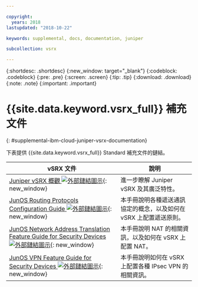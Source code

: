 ```yaml
---

copyright:
  years: 2018
lastupdated: "2018-10-22"

keywords: supplemental, docs, documentation, juniper

subcollection: vsrx

---
```


{:shortdesc: .shortdesc}
{:new_window: target="_blank"}
{:codeblock: .codeblock}
{:pre: .pre}
{:screen: .screen}
{:tip: .tip}
{:download: .download}
{:note: .note}
{:important: .important}

# {{site.data.keyword.vsrx_full}} 補充文件
{: #supplemental-ibm-cloud-juniper-vsrx-documentation}

下表提供 {{site.data.keyword.vsrx_full}} Standard 補充文件的鏈結。

vSRX 文件  | 說明
------------- | -------------  
[Juniper vSRX 概觀 ![外部鏈結圖示](../../icons/launch-glyph.svg "外部鏈結圖示")](https://www.juniper.net/us/en/products-services/security/srx-series/vsrx/){: new_window}  | 進一步瞭解 Juniper vSRX 及其廣泛特性。
[JunOS Routing Protocols Configuration Guide ![外部鏈結圖示](../../icons/launch-glyph.svg "外部鏈結圖示")](https://www.juniper.net/documentation/en_US/junos11.4/information-products/topic-collections/config-guide-routing/config-guide-routing.pdf){: new_window}  | 本手冊說明各種遞送通訊協定的概念，以及如何在 vSRX 上配置遞送原則。
[JunOS Network Address Translation Feature Guide for Security Devices ![外部鏈結圖示](../../icons/launch-glyph.svg "外部鏈結圖示")](https://www.juniper.net/documentation/en_US/junos/information-products/pathway-pages/security/security-nat.pdf){: new_window} | 本手冊說明 NAT 的相關資訊，以及如何在 vSRX 上配置 NAT。
[JunOS VPN Feature Guide for Security Devices ![外部鏈結圖示](../../icons/launch-glyph.svg "外部鏈結圖示")](https://www.juniper.net/documentation/en_US/junos/information-products/pathway-pages/security/security-vpn-ipsec.pdf){: new_window} | 本手冊說明如何在 vSRX 上配置各種 IPsec VPN 的相關資訊。
